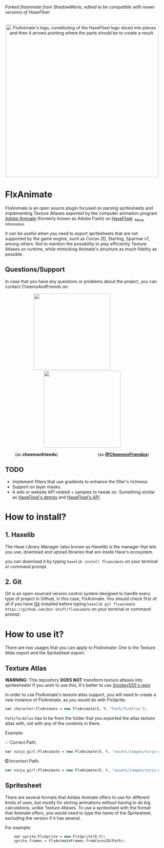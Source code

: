 <h6> Forked flxanimate from ShadowMario, edited to be compatible with newer versions of HaxeFlixel </h6>


<p align="center">
    <img src="./logo.svg" width="500" alt="FlxAnimate's logo, constituting of the HaxeFlixel logo sliced into pieces and then 4 arrows pointing where the parts should be to create a result."/> 
</p>

# FlxAnimate

FlxAnimate is an open source plugin focused on parsing spritesheets and implementing Texture Atlases exported by the computer animation program [Adobe Animate](https://www.adobe.com/es/products/animate.html) (formerly known as Adobe Flash) on [HaxeFlixel](https://haxeflixel.com). <a href="https://helpx.adobe.com/animate/using/create-sprite-sheet.html"> <sub>More Information</sub> </a>

It can be useful when you need to export spritesheets that are not supported by the game engine, such as Cocos 2D, Starling, Sparrow v1, among others. Not to mention the possibility to play efficiently Texture Atlases on runtime, while mimicking Animate's structure as much fidelity as possible.

## Questions/Support

In case that you have any questions or problems about the project, you can contact CheemsAndFriends on: 

<div align="center">
&ensp;<a href="https://discord.com"><img src="https://assets-global.website-files.com/6257adef93867e50d84d30e2/636e0a69f118df70ad7828d4_icon_clyde_blurple_RGB.svg" width="250px"/></a>
&emsp;&emsp;&emsp;&emsp;&emsp;<a href="https://twitter.com/CheemsnFriendos/"><img src="https://upload.wikimedia.org/wikipedia/commons/6/6f/Logo_of_Twitter.svg" width="251px"/></a>
<p>(as <b>cheemsnfriends</b>) &emsp;&emsp;&emsp;&emsp;&emsp;&emsp;&emsp;&emsp;&emsp;(as <a href="https://twitter.com/CheemsnFriendos/"><b>@CheemsnFriendos</b><a/>) </p>
</div>

## TODO

* Implement filters that use gradients to enhance the filter's richness.
* Support on layer masks.
* A wiki or website API related + samples to tweak on. Something similar as [HaxeFlixel's demos](https://haxeflixel.com/demos) and [HaxeFlixel's API](https://api.haxeflixel.com).

# How to install?

## 1. Haxelib

The Haxe Library Manager (also known as Haxelib) is the manager that lets you use, download and upload libraries that are inside Haxe's ecosystem.

you can download it by typing `haxelib install flxanimate` on your terminal or command prompt.

## 2. Git

Git is an open-sourced version control system designed to handle every type of project in Github, in this case, FlxAnimate. You should check first of all if you have [Git](https://git-scm.com) 
installed before typing `haxelib git flxanimate https://github.com/Dot-Stuff/flxanimate` on your terminal or command prompt.

# How to use it?

There are two usages that you can apply to FlxAnimate: One is the Texture Atlas export and the Spritesheet export.

## Texture Atlas

**WARNING:** This repository **DOES NOT** transform texture atlases into spritesheets! If you wish to use this, It's better to use [Smokey555's repo](https://github.com/Smokey555/Flixel-TextureAtlas)

In order to use FlxAnimate's texture atlas support, you will need to create a new instance of FlxAnimate, as you would do with FlxSprite.

```haxe
var character:FlxAnimate = new FlxAnimate(X, Y, "Path/To/Atlas");
```
`Path/To/Atlas` has to be from the folder that you exported the atlas texture atlas with, not with any of the contents in there.

Example:

✅ Correct Path:
```haxe
var ninja_girl:FlxAnimate = new FlxAnimate(X, Y, "assets/images/ninja-girl");
```

❎ Incorrect Path:

```haxe
var ninja_girl:FlxAnimate = new FlxAnimate(X, Y, "assets/images/ninja-girl/Animation.json"); // This also applies with spritemaps!
```

## Spritesheet

There are several formats that Adobe Animate offers to use for different kinds of uses, but mostly for storing animations without having to do big calculations, unlike Texture Atlases.
To use a spritesheet with the format that Animate offers, you would need to type the name of the Spritesheet, excluding the version if it has several.

For example:

```haxe
    var sprite:FlxSprite = new FlxSprite(X,Y);
    sprite.frames = FlxAnimateFrames.fromCocos2D(Path);
```

